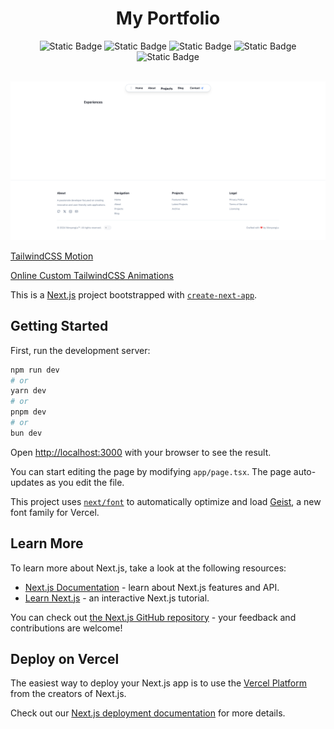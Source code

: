 <h1 align="center">My Portfolio</h1>
<p align="center">
    <img alt="Static Badge" src="https://img.shields.io/badge/TypeScript-gray?logo=typescript">
    <img alt="Static Badge" src="https://img.shields.io/badge/Next.js-v14.2.16-blue?logo=next.js">
    <img alt="Static Badge" src="https://img.shields.io/badge/TailwindCSS-v3.4.1-blue?logo=tailwindcss">
    <img alt="Static Badge" src="https://img.shields.io/badge/Vercel-gray?logo=vercel">
    <img alt="Static Badge" src="https://img.shields.io/badge/NextAuth-gray?logo=auth0">
</p>

<br>
<img src="./public/home.png"/>
<br>

[TailwindCSS Motion](https://github.com/romboHQ/tailwindcss-motion)

[Online Custom TailwindCSS Animations](https://rombo.co/tailwind/)

This is a [Next.js](https://nextjs.org) project bootstrapped with [`create-next-app`](https://nextjs.org/docs/app/api-reference/cli/create-next-app).

## Getting Started

First, run the development server:

```bash
npm run dev
# or
yarn dev
# or
pnpm dev
# or
bun dev
```

Open [http://localhost:3000](http://localhost:3000) with your browser to see the result.

You can start editing the page by modifying `app/page.tsx`. The page auto-updates as you edit the file.

This project uses [`next/font`](https://nextjs.org/docs/app/building-your-application/optimizing/fonts) to automatically optimize and load [Geist](https://vercel.com/font), a new font family for Vercel.

## Learn More

To learn more about Next.js, take a look at the following resources:

- [Next.js Documentation](https://nextjs.org/docs) - learn about Next.js features and API.
- [Learn Next.js](https://nextjs.org/learn) - an interactive Next.js tutorial.

You can check out [the Next.js GitHub repository](https://github.com/vercel/next.js) - your feedback and contributions are welcome!

## Deploy on Vercel

The easiest way to deploy your Next.js app is to use the [Vercel Platform](https://vercel.com/new?utm_medium=default-template&filter=next.js&utm_source=create-next-app&utm_campaign=create-next-app-readme) from the creators of Next.js.

Check out our [Next.js deployment documentation](https://nextjs.org/docs/app/building-your-application/deploying) for more details.

